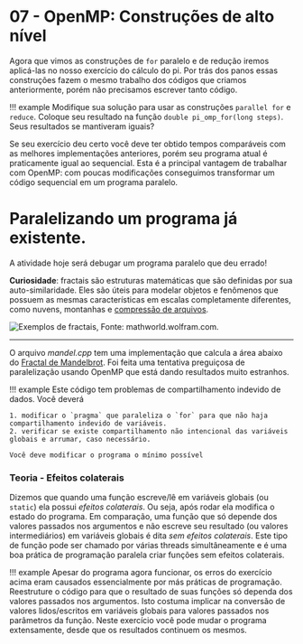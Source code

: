 # 07 - OpenMP: Construções de alto nível

Agora que vimos as construções de `for` paralelo e de redução iremos aplicá-las no nosso exercício do cálculo do pi. Por trás dos panos essas construções fazem o mesmo trabalho dos códigos que criamos anteriormente, porém não precisamos escrever tanto código. 

!!! example 
	Modifique sua solução para usar as construções `parallel for` e `reduce`. Coloque seu resultado na função `double pi_omp_for(long steps)`. Seus resultados se mantiveram iguais? 

Se seu exercício deu certo você deve ter obtido tempos comparáveis com as melhores implementações anteriores, porém seu programa atual é praticamente igual ao sequencial. Esta é a principal vantagem de trabalhar com OpenMP: com poucas modificações conseguimos transformar um código sequencial em um programa paralelo. 

# Paralelizando um programa já existente. 

A atividade hoje será debugar um programa paralelo que deu errado! 

**Curiosidade**: fractais são estruturas matemáticas que são definidas por sua auto-similaridade. Eles são úteis para modelar objetos e fenômenos que possuem as mesmas características em escalas completamente diferentes, como nuvens, montanhas e [compressão de arquivos](https://en.wikipedia.org/wiki/Fractal_compression). 

![Exemplos de fractais, Fonte: mathworld.wolfram.com.](http://mathworld.wolfram.com/images/eps-gif/Fractal1_1000.gif)

----

O arquivo *mandel.cpp* tem uma implementação que calcula a área abaixo do [Fractal de Mandelbrot](https://en.wikipedia.org/wiki/Mandelbrot_set). Foi feita uma tentativa preguiçosa de paralelização usando OpenMP que está dando resultados muito estranhos. 

!!! example 
	Este código tem problemas de compartilhamento indevido de dados. Você deverá 
	
	1. modificar o `pragma` que paraleliza o `for` para que não haja compartilhamento indevido de variáveis. 
	2. verificar se existe compartilhamento não intencional das variáveis globais e arrumar, caso necessário.  

	Você deve modificar o programa o mínimo possível 


### Teoria - Efeitos colaterais 

Dizemos que quando uma função escreve/lê em variáveis globais (ou `static`) ela possui *efeitos colaterais*. Ou seja, após rodar ela modifica o estado do programa. Em comparação, uma função que só depende dos valores passados nos argumentos e não escreve seu resultado (ou valores intermediários) em variáveis globais é dita *sem efeitos colaterais*. Este tipo de função pode ser chamado por várias threads simultâneamente e é uma boa prática de programação paralela criar funções sem efeitos colaterais. 

!!! example
	Apesar do programa agora funcionar, os erros do exercício acima eram causados essencialmente por más práticas de programação. Reestruture o código para que o resultado de suas funções só dependa dos valores passados nos argumentos. Isto costuma implicar na conversão de valores lidos/escritos em variáveis globais para valores passados nos parâmetros da função. Neste exercício você pode mudar o programa extensamente, desde que os resultados continuem os mesmos.  



